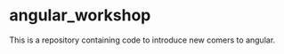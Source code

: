 angular_workshop
================

This is a repository containing code to introduce new comers to angular.
